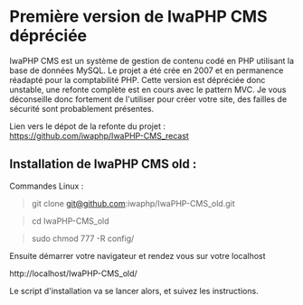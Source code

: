 Première version de IwaPHP CMS dépréciée
========================================

IwaPHP CMS est un système de gestion de contenu codé en PHP utilisant la base de données MySQL.
Le projet a été crée en 2007 et en permanence réadapté pour la comptabilité PHP.
Cette version est dépréciée donc unstable, une refonte complète est en cours avec le pattern MVC. 
Je vous déconseille donc fortement de l'utiliser pour créer votre site, des failles de sécurité sont probablement présentes.

Lien vers le dépot de la refonte du projet :
https://github.com/iwaphp/IwaPHP-CMS_recast

Installation de IwaPHP CMS old :
--------------------------------

Commandes Linux :

> git clone git@github.com:iwaphp/IwaPHP-CMS_old.git

> cd IwaPHP-CMS_old

> sudo chmod 777 -R config/

Ensuite démarrer votre navigateur et rendez vous sur votre localhost

http://localhost/IwaPHP-CMS_old/

Le script d'installation va se lancer alors, et suivez les instructions.


